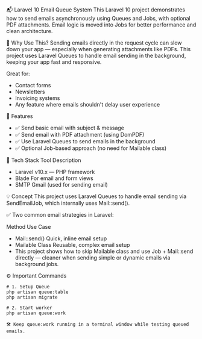 📬 Laravel 10 Email Queue System
This Laravel 10 project demonstrates how to send emails asynchronously using Queues and Jobs, with optional PDF attachments. Email logic is moved into Jobs for better performance and clean architecture.

🌟 Why Use This?
Sending emails directly in the request cycle can slow down your app — especially when generating attachments like PDFs. This project uses Laravel Queues to handle email sending in the background, keeping your app fast and responsive.

Great for:

- Contact forms
- Newsletters
- Invoicing systems
- Any feature where emails shouldn't delay user experience

🚀 Features
- ✅ Send basic email with subject & message
- ✅ Send email with PDF attachment (using DomPDF)
- ✅ Use Laravel Queues to send emails in the background
- ✅ Optional Job-based approach (no need for Mailable class)

🧰 Tech Stack
Tool	Description
- Laravel	v10.x — PHP framework
- Blade	For email and form views
- SMTP	Gmail (used for sending email)

💡 Concept
This project uses Laravel Queues to handle email sending via SendEmailJob, which internally uses Mail::send().

✅ Two common email strategies in Laravel:

Method	Use Case
- Mail::send()	Quick, inline email setup
- Mailable Class	Reusable, complex email setup
- This project shows how to skip Mailable class and use Job + Mail::send directly — cleaner when sending simple or dynamic emails via background jobs.

⚙️ Important Commands
```
# 1. Setup Queue
php artisan queue:table
php artisan migrate

# 2. Start worker
php artisan queue:work

🛠️ Keep queue:work running in a terminal window while testing queued emails.
